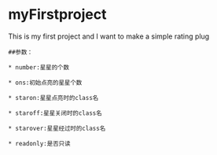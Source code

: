 # myFirstproject
This is my first project and I want to make a simple rating plug
```
##参数：

* number:星星的个数

* ons:初始点亮的星星个数

* staron:星星点亮时的class名

* staroff:星星关闭时的class名

* starover:星星经过时的class名

* readonly:是否只读